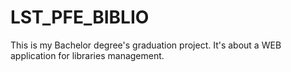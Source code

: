 # LST_PFE_BIBLIO
This is my Bachelor degree's graduation project. It's about a WEB application for libraries management.

